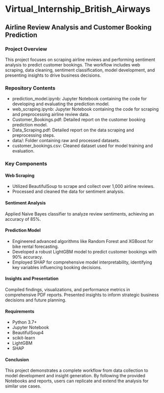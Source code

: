 # Virtual_Internship_British_Airways
## Airline Review Analysis and Customer Booking Prediction
### Project Overview
This project focuses on scraping airline reviews and performing sentiment analysis to predict customer bookings. The workflow includes web scraping, data cleaning, sentiment classification, model development, and presenting insights to drive business decisions.

### Repository Contents
- prediction_model.ipynb: Jupyter Notebook containing the code for developing and evaluating the prediction model.
- web_scraping.ipynb: Jupyter Notebook containing the code for scraping and preprocessing airline review data.
- Customer_Bookings.pdf: Detailed report on the customer booking prediction model.
- Data_Scraping.pdf: Detailed report on the data scraping and preprocessing steps.
- data/: Folder containing raw and processed datasets.
- customer_bookings.csv: Cleaned dataset used for model training and evaluation.
### Key Components
#### Web Scraping
- Utilized BeautifulSoup to scrape and collect over 1,000 airline reviews.
- Processed and cleaned the data for sentiment analysis.
#### Sentiment Analysis
Applied Naive Bayes classifier to analyze review sentiments, achieving an accuracy of 85%.
#### Prediction Model
- Engineered advanced algorithms like Random Forest and XGBoost for bike rental forecasting.
- Developed a robust LightGBM model to predict customer bookings with 90% accuracy.
- Employed SHAP for comprehensive model interpretability, identifying key variables influencing booking decisions.
#### Insights and Presentation
Compiled findings, visualizations, and performance metrics in comprehensive PDF reports.
Presented insights to inform strategic business decisions and future planning.
#### Requirements
- Python 3.7+
- Jupyter Notebook
- BeautifulSoup4
- scikit-learn
- LightGBM
- SHAP
#### Conclusion
This project demonstrates a complete workflow from data collection to model development and insight generation. By following the provided Notebooks and reports, users can replicate and extend the analysis for similar use cases.
